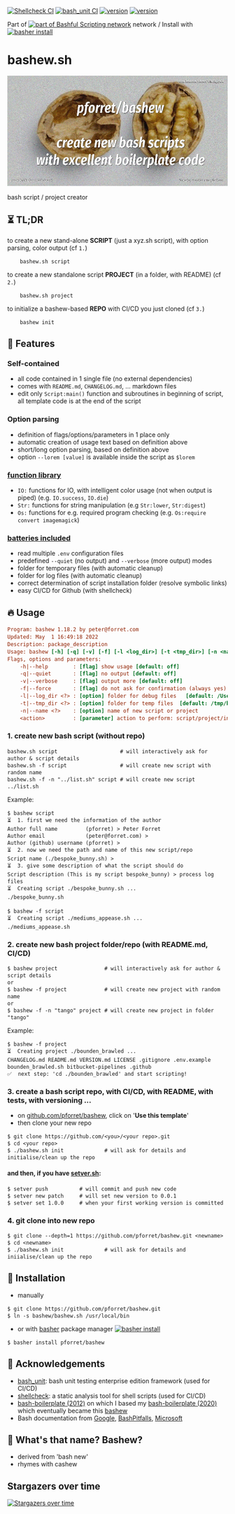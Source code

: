 [![Shellcheck CI](https://github.com/pforret/bashew/actions/workflows/shellcheck.yml/badge.svg)](https://github.com/pforret/bashew/actions/workflows/shellcheck.yml)
[![bash_unit CI](https://github.com/pforret/bashew/actions/workflows/bash_unit.yml/badge.svg)](https://github.com/pforret/bashew/actions/workflows/bash_unit.yml)
[![version](https://img.shields.io/github/v/tag/pforret/bashew)](https://github.com/pforret/bashew/tags)
[![version](https://img.shields.io/github/v/release/pforret/bashew)](https://github.com/pforret/bashew/releases)

Part of [![part of Bashful Scripting network](https://img.shields.io/badge/bashful-scripting-orange)](https://blog.forret.com/portfolio/bashful/) network
/
Install with [![basher install](https://img.shields.io/badge/basher-install-white?logo=gnu-bash&style=flat)](https://www.basher.it/package/)

# bashew.sh

![Bashew Logo](assets/bashew.jpg)

bash script / project creator

## ⏳ TL;DR

to create a new stand-alone **SCRIPT** (just a xyz.sh script), with option parsing, color output (cf `1.`)

        bashew.sh script
    
to create a new standalone script **PROJECT** (in a folder, with README) (cf `2.`)

        bashew.sh project

to initialize a bashew-based **REPO** with CI/CD you just cloned (cf `3.`)

        bashew init
     
## 🎯 Features

### Self-contained
* all code contained in 1 single file (no external dependencies)
* comes with `README.md`, `CHANGELOG.md`, ... markdown files
* edit only `Script:main()` function and subroutines in beginning of script, all template code is at the end of the script

### Option parsing
* definition of flags/options/parameters in 1 place only
* automatic creation of usage text based on definition above
* short/long option parsing, based on definition above
* option `--lorem [value]` is available inside the script as `$lorem`

### [function library](doc/functions.md)
* `IO:` functions for IO, with intelligent color usage (not when output is piped) (e.g. `IO.success`, `IO.die`)
* `Str:` functions for string manipulation (e.g `Str:lower`, `Str:digest`)
* `Os:` functions for e.g. required program checking (e.g. `Os:require convert imagemagick`)

### [batteries included](doc/features.md)
* read multiple `.env` configuration files
* predefined `--quiet` (no output) and `--verbose` (more output) modes
* folder for temporary files (with automatic cleanup)
* folder for log files (with automatic cleanup)
* correct determination of script installation folder (resolve symbolic links)
* easy CI/CD for Github (with shellcheck)

## 🔥 Usage

```ini
Program: bashew 1.18.2 by peter@forret.com
Updated: May  1 16:49:18 2022
Description: package_description
Usage: bashew [-h] [-q] [-v] [-f] [-l <log_dir>] [-t <tmp_dir>] [-n <name>] <action>
Flags, options and parameters:
    -h|--help        : [flag] show usage [default: off]
    -q|--quiet       : [flag] no output [default: off]
    -v|--verbose     : [flag] output more [default: off]
    -f|--force       : [flag] do not ask for confirmation (always yes) [default: off]
    -l|--log_dir <?> : [option] folder for debug files   [default: /Users/pforret/log/bashew]
    -t|--tmp_dir <?> : [option] folder for temp files  [default: /tmp/bashew]
    -n|--name <?>    : [option] name of new script or project
    <action>         : [parameter] action to perform: script/project/init/update
```

### 1. create new bash script (without repo)
```shell
bashew.sh script                    # will interactively ask for author & script details
bashew.sh -f script                 # will create new script with random name
bashew.sh -f -n "../list.sh" script # will create new script ../list.sh
```

Example:
```console
$ bashew script
⏳  1. first we need the information of the author
Author full name         (pforret) > Peter Forret
Author email             (peter@forret.com) > 
Author (github) username (pforret) > 
⏳  2. now we need the path and name of this new script/repo
Script name (./bespoke_bunny.sh) > 
⏳  3. give some description of what the script should do
Script description (This is my script bespoke_bunny) > process log files
⏳  Creating script ./bespoke_bunny.sh ...
./bespoke_bunny.sh

$ bashew -f script 
⏳  Creating script ./mediums_appease.sh ...
./mediums_appease.sh
```

### 2. create new bash project folder/repo (with README.md, CI/CD)
```console
$ bashew project               # will interactively ask for author & script details
or
$ bashew -f project            # will create new project with random name
or
$ bashew -f -n "tango" project # will create new project in folder "tango"
```

Example:
```console
$ bashew -f project
⏳  Creating project ./bounden_brawled ...
CHANGELOG.md README.md VERSION.md LICENSE .gitignore .env.example bounden_brawled.sh bitbucket-pipelines .github  
✅  next step: 'cd ./bounden_brawled' and start scripting!
```

### 3. create a bash script repo, with CI/CD, with README, with tests, with versioning ... 

* on [github.com/pforret/bashew](https://github.com/pforret/bashew), click on '**Use this template**'
* then clone your new repo
```console
$ git clone https://github.com/<you>/<your repo>.git
$ cd <your repo>
$ ./bashew.sh init             # will ask for details and initialise/clean up the repo
```

#### and then, if you have [setver.sh](https://github.com/pforret/setver):
```console
$ setver push          # will commit and push new code
$ setver new patch     # will set new version to 0.0.1
$ setver set 1.0.0     # when your first working version is committed
```
  
### 4. git clone into new repo
```console
$ git clone --depth=1 https://github.com/pforret/bashew.git <newname>
$ cd <newname>
$ ./bashew.sh init             # will ask for details and iniialise/clean up the repo
```

## 🚀 Installation

* manually
````console
$ git clone https://github.com/pforret/bashew.git
$ ln -s bashew/bashew.sh /usr/local/bin
````
    
* or with [basher](https://github.com/basherpm/basher) package manager
  [![basher install](https://img.shields.io/badge/basher-install-white?logo=gnu-bash&style=flat)](https://basher.gitparade.com/package/)

````console
$ basher install pforret/bashew
````

## 🙏 Acknowledgements

* [bash_unit](https://github.com/pgrange/bash_unit): bash unit testing enterprise edition framework (used for CI/CD)
* [shellcheck](https://github.com/koalaman/shellcheck): a static analysis tool for shell scripts (used for CI/CD)
* [bash-boilerplate (2012)](https://github.com/oxyc/bash-boilerplate) on which I based my [bash-boilerplate (2020)](https://github.com/pforret/bash-boilerplate) which eventually became this [bashew](https://github.com/pforret/bashew)
* Bash documentation from [Google](https://google.github.io/styleguide/shellguide.html), [BashPitfalls](https://mywiki.wooledge.org/BashPitfalls), [Microsoft](https://github.com/microsoft/code-with-engineering-playbook/blob/master/code-reviews/recipes/Bash.md)

## 🤔 What's that name? Bashew?
* derived from 'bash new'
* rhymes with cashew

## Stargazers over time

[![Stargazers over time](https://starchart.cc/pforret/bashew.svg)](https://starchart.cc/pforret/bashew)
